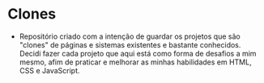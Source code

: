 # Clones
- Repositório criado com a intenção de guardar os projetos que são "clones" de páginas e sistemas existentes e bastante conhecidos. Decidi fazer cada projeto que aqui está como forma de desafios a mim mesmo, afim de praticar e melhorar as minhas habilidades em HTML, CSS e JavaScript.
